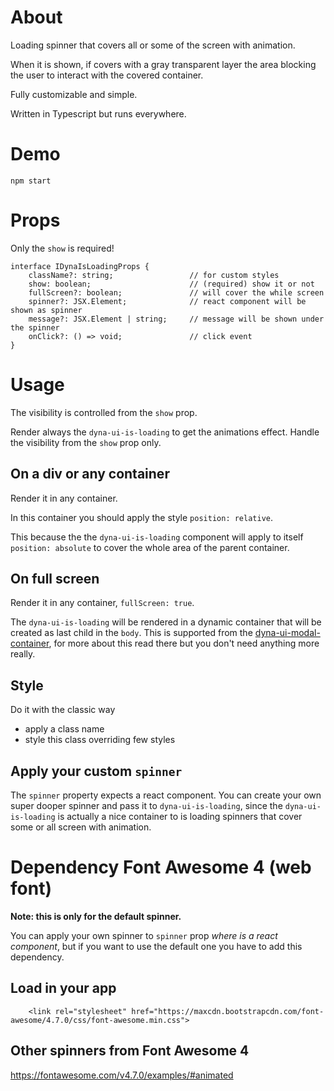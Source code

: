 # About 

Loading spinner that covers all or some of the screen with animation.

When it is shown, if covers with a gray transparent layer the area blocking the user to interact with the covered container.

Fully customizable and simple.

Written in Typescript but runs everywhere.

# Demo

`npm start`

# Props

Only the `show` is required!

```
interface IDynaIsLoadingProps {
	className?: string;                 // for custom styles
	show: boolean;                      // (required) show it or not 
	fullScreen?: boolean;               // will cover the while screen
	spinner?: JSX.Element;              // react component will be shown as spinner
	message?: JSX.Element | string;     // message will be shown under the spinner
	onClick?: () => void;               // click event
}
```

# Usage

The visibility is controlled from the `show` prop.

Render always the `dyna-ui-is-loading` to get the animations effect. Handle the visibility from the `show` prop only. 

## On a div or any container

Render it in any container.

In this container you should apply the style `position: relative`.

This because the the `dyna-ui-is-loading` component will apply to itself `position: absolute` to cover the whole area of the parent container.

## On full screen

Render it in any container, `fullScreen: true`.

The `dyna-ui-is-loading` will be rendered in a dynamic container that will be created as last child in the `body`. This is supported from the [dyna-ui-modal-container](https://github.com/aneldev/dyna-ui-modal-container), for more about this read there but you don't need anything more really. 

## Style

Do it with the classic way

- apply a class name
- style this class overriding few styles

## Apply your custom `spinner`

The `spinner` property expects a react component. You can create your own super dooper spinner and pass it to `dyna-ui-is-loading`, since the `dyna-ui-is-loading` is actually a nice container to is loading spinners that cover some or all screen with animation.

# Dependency Font Awesome 4 (web font)

**Note: this is only for the default spinner.** 

You can apply your own spinner to `spinner` prop _where is a react component_, but if you want to use the default one you have to add this dependency.

## Load in your app

```
    <link rel="stylesheet" href="https://maxcdn.bootstrapcdn.com/font-awesome/4.7.0/css/font-awesome.min.css">
```

## Other spinners from Font Awesome 4

https://fontawesome.com/v4.7.0/examples/#animated